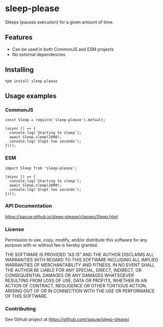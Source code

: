 # sleep-please

Sleeps (pauses execution) for a given amount of time.

## Features

* Can be used in both CommonJS and ESM projects
* No external dependencies

## Installing

```
npm install sleep-please
```

## Usage examples

### CommonJS

```
const Sleep = require('sleep-please').default;

(async () => {
  console.log('Starting to sleep');
  await Sleep.sleep(2000);
  console.log('Slept two seconds');
})();
```

### ESM

```
import Sleep from 'sleep-please';

(async () => {
  console.log('Starting to sleep');
  await Sleep.sleep(2000);
  console.log('Slept two seconds');
})();
```

### API Documentation

https://sasuw.github.io/sleep-please/classes/Sleep.html

### License

Permission to use, copy, modify, and/or distribute this software for any purpose with or without fee is hereby granted.

THE SOFTWARE IS PROVIDED "AS IS" AND THE AUTHOR DISCLAIMS ALL WARRANTIES WITH REGARD TO THIS SOFTWARE INCLUDING ALL IMPLIED WARRANTIES OF MERCHANTABILITY AND FITNESS. IN NO EVENT SHALL THE AUTHOR BE LIABLE FOR ANY SPECIAL, DIRECT, INDIRECT, OR CONSEQUENTIAL DAMAGES OR ANY DAMAGES WHATSOEVER RESULTING FROM LOSS OF USE, DATA OR PROFITS, WHETHER IN AN ACTION OF CONTRACT, NEGLIGENCE OR OTHER TORTIOUS ACTION, ARISING OUT OF OR IN CONNECTION WITH THE USE OR PERFORMANCE OF THIS SOFTWARE.

### Contributing

See Github project at https://github.com/sasuw/sleep-please/